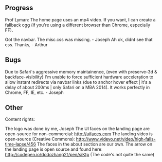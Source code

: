 ## Progress

Prof Lyman: The home page uses an mp4 video. If you want, I can create a fallback ogg (if you're using a different browser than Chrome, especially FF).

Got the navbar. The misc.css was missing. - Joseph
Ah ok, didnt see that css. Thanks, - Arthur

## Bugs

Due to Safari's aggressive memory maintainence, (even with preserve-3d & backface-visibility) I'm unable to force sufficient hardware acceleration to allow instant redirects via navbar links (due to anchor hover effect | it's a delay of about 200ms | only Safari on a MBA 2014). It works perfectly in Chrome, FF, IE, etc. - Joseph




## Other


Content rights:

The logo was done by me, Joseph
The UI faces on the landing page are open-source for non-commercial: http://uifaces.com
The landing video is open-source (Creative Commons): http://www.videvo.net/video/high-falls-time-lapse/456
The faces in the about section are our own.
The arrow on the landing page is open source and found here: http://codepen.io/dodozhang21/pen/siKtp (The code's not quite the same)

